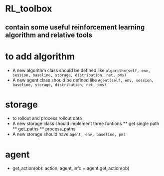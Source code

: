 # RL_toolbox
## contain some useful reinforcement learning algorithm and relative tools

# to add algorithm
* A new algorithm class should be defined like `algorithm(self, env, session, baseline, storage, distribution, net, pms)`
* A new agent class should be defined like `Agent(self, env, session, baseline, storage, distribution, net, pms)`

# storage
* to rollout and process rollout data
* A new storage class should implement three funtions 
** get single path
** get_paths
** process_paths
* A new storage should have `agent, env, baseline, pms`

# agent
* get_action(ob): action, agent_info = agent.get_action(ob)
